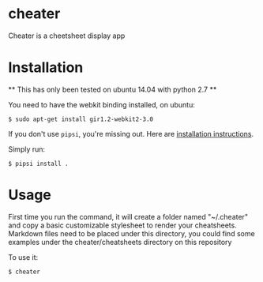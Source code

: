 # cheater

Cheater is a cheetsheet display app


# Installation


** This has only been tested on ubuntu 14.04 with python 2.7 **

You need to have the webkit binding installed, on ubuntu:

    $ sudo apt-get install gir1.2-webkit2-3.0

If you don't use `pipsi`, you're missing out.
Here are [installation instructions](https://github.com/mitsuhiko/pipsi#readme).

Simply run:

    $ pipsi install .

# Usage

First time you run the command, it will create a folder named "~/.cheater" and copy
a basic customizable stylesheet to render your cheatsheets. Markdown files need to
be placed under this directory, you could find some examples under the cheater/cheatsheets directory on this repository

To use it:

    $ cheater

